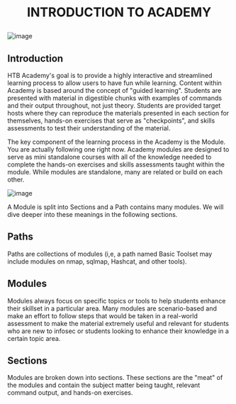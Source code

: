<h1 align="center">

INTRODUCTION TO ACADEMY  

</h1>

![image](https://github.com/AndreCoutinhom/htb_academy_intro/assets/91290799/0fc015af-c447-4deb-a10d-108ca7402933)


## Introduction

HTB Academy's goal is to provide a highly interactive and streamlined learning process to allow users to have fun while learning. Content within Academy is based around the concept of "guided learning". Students are presented with material in digestible chunks with examples of commands and their output throughout, not just theory. Students are provided target hosts where they can reproduce the materials presented in each section for themselves, hands-on exercises that serve as "checkpoints", and skills assessments to test their understanding of the material.

The key component of the learning process in the Academy is the Module. You are actually following one right now. Academy modules are designed to serve as mini standalone courses with all of the knowledge needed to complete the hands-on exercises and skills assessments taught within the module. While modules are standalone, many are related or build on each other.

![image](https://github.com/AndreCoutinhom/htb_academy_intro/assets/91290799/36cb52c9-2071-4178-9220-14a6f0b85e49)

A Module is split into Sections and a Path contains many modules. We will dive deeper into these meanings in the following sections.

## Paths

Paths are collections of modules (i,e, a path named Basic Toolset may include modules on nmap, sqlmap, Hashcat, and other tools).

## Modules

Modules always focus on specific topics or tools to help students enhance their skillset in a particular area. Many modules are scenario-based and make an effort to follow steps that would be taken in a real-world assessment to make the material extremely useful and relevant for students who are new to infosec or students looking to enhance their knowledge in a certain topic area.

## Sections

Modules are broken down into sections. These sections are the "meat" of the modules and contain the subject matter being taught, relevant command output, and hands-on exercises.

